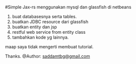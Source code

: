 #Simple Jax-rs menggunakan mysql dan glassfish di netbeans

1. buat databasesnya serta tables.
1. buatkan JDBC resource dari glassfish
2. buatkan entity dan jsp
3. restful web service from entity class
4. tambahkan kode yg lainnya.

maap saya tidak mengerti membuat tutorial.

Thanks.
@Author: saddamtbg@gmail.com